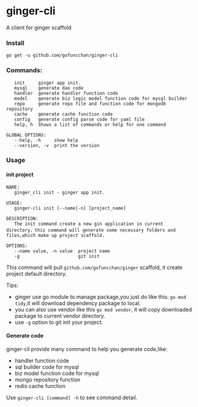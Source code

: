 # ginger-cli
A client for ginger scaffold

### Install 
`go get -u github.com/gofuncchan/ginger-cli`

### Commands:

```
   init     ginger app init.
   mysql    generate dao code
   handler  generate handler function code
   model    generate biz logic model function code for mysql builder
   repo     generate repo file and function code for mongodb repository
   cache    generate cache function code
   config   generate config parse code for yaml file 
   help, h  Shows a list of commands or help for one command

GLOBAL OPTIONS:
   --help, -h     show help
   --version, -v  print the version
```

### Usage

#### init project
```
NAME:
   ginger_cli init - ginger app init.

USAGE:
   ginger-cli init [--name|-n] [project_name]

DESCRIPTION:
   The init command create a new gin application in current directory，this command will generate some necessary folders and files,which make up project scaffold.

OPTIONS:
   --name value, -n value  project name
   -g                      git init

```

This command will pull `github.com/gofuncchan/ginger` scaffold, it create project default directory.

Tips:

- ginger use go module to manage package,you just do like this: `go mod tidy`,it will download dependency package to local.
- you can also use vendor like this `go mod vendor`, it will copy downloaded package to current vendor directory.
- use `-g` option to git init your project.
  
#### Generate code
ginger-cli provide many command to help you generate code,like:

- handler function code
- sql builder code for mysql
- biz model function code for mysql 
- mongo repository function
- redis cache function

Use `ginger-cli [command] -h` to see command detail.


